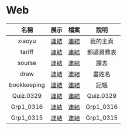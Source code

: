 # Web
|名稱|展示|檔案|說明|
|:----:|:----:|:----:|:----:|
|xiaoyu|[連結](https://xiaoyu0708.github.io/Web/xiaoyu/index.html)|[連結](https://github.com/XiaoYu0708/Web/tree/master/Grp1_0315)|我的主頁|
|tariff|[連結](https://xiaoyu0708.github.io/Web/tariff/index.html)|[連結](https://github.com/XiaoYu0708/Web/tree/master/tariff)|郵遞資費表|
|sourse|[連結](https://xiaoyu0708.github.io/Web/sourse/index.html)|[連結](https://github.com/XiaoYu0708/Web/tree/master/sourse)|課表|
|draw|[連結](https://xiaoyu0708.github.io/Web/draw/index.html)|[連結](https://github.com/XiaoYu0708/Web/tree/master/draw)|畫姓名|
|bookkeeping|[連結](https://xiaoyu0708.github.io/Web/bookkeeping/index.html)|[連結](https://github.com/XiaoYu0708/Web/tree/master/bookkeeping)|記帳|
|Quiz.0329|[連結](https://xiaoyu0708.github.io/Web/Quiz.0329/index.html)|[連結](https://github.com/XiaoYu0708/Web/tree/master/Quiz.0329)|Quiz.0329|
|Grp1_0316|[連結](https://xiaoyu0708.github.io/Web/Grp1_0316/index.html)|[連結](https://github.com/XiaoYu0708/Web/tree/master/Grp1_0316)|Grp1_0316|
|Grp1_0315|[連結](https://xiaoyu0708.github.io/Web/Grp1_0315/index.html)|[連結](https://github.com/XiaoYu0708/Web/tree/master/Grp1_0315)|Grp1_0315|
